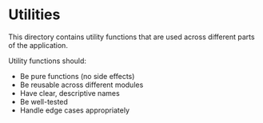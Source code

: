 # Utilities

This directory contains utility functions that are used across different parts of the application.

Utility functions should:
- Be pure functions (no side effects)
- Be reusable across different modules
- Have clear, descriptive names
- Be well-tested
- Handle edge cases appropriately